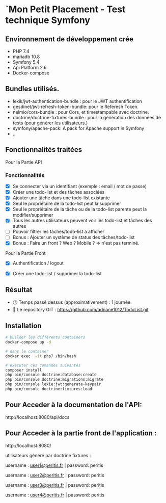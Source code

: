 `Mon Petit Placement - Test technique Symfony
==============================================

Environnement de développement crée
-------------

* PHP 7.4
* mariadb 10.8
* Symfony 5.4
* Api Platform 2.6
* Docker-compose


Bundles utilisés.
-------------
* lexik/jwt-authentication-bundle : pour le JWT authentification
* gesdinet/jwt-refresh-token-bundle: pour le Referesh Token.
* nelmio/cors-bundle : pour Cors, et timestampable avec doctrine.
* doctrine/doctrine-fixtures-bundle : pour la génération des données de tests (pour générer les utilisateurs.)
* symfony/apache-pack: A pack for Apache support in Symfony
* ..

Fonctionnalités traitées
-------------

Pour la Partie API

### Fonctionnalités

- [x] Se connecter via un identifiant (exemple : email / mot de passe)
- [x] Créer une todo-list et des tâches associées
- [x] Ajouter une tâche dans une todo-list existante
- [x] Seul le propriétaire de la todo-list peut la supprimer
- [x] Seul le propriétaire de la tâche ou de la todo-list parente peut la modifier/supprimer
- [x] Tous les autres utilisateurs peuvent voir les todo-list et tâches des autres
- [ ] Pouvoir filtrer les tâches/todo-list à afficher
- [ ] Bonus : Ajouter un système de status des tâches/todo-list
- [x] Bonus : Faire un front ? Web ? Mobile ? => n'est pas terminé.

Pour la Partie Front
- [x] Authentification / logout
- [x] Créer une todo-list / supprimer la todo-list


Résultat
--------

* 🕐 Temps passé dessus (approximativement) : 1 journée.
* 💼 Le repository GIT : https://github.com/adnane1012/TodoList.git

Installation
--------

```bash
# builder les differents containers
docker-compose up -d

# dans le container 
docker exec  -it php7 /bin/bash

# executer ces comandes suivantes
composer install
php bin/console doctrine:database:create
php bin/console doctrine:migrations:migrate
php bin/console lexie:jwt:generate-keypair
php bin/console doctrine:fixtures:load
```

Pour Acceder à la documentation de l'API:
--------
http://localhost:8080/api/docs

Pour Acceder à la partie front de l'application :
--------
http://localhost:8080/

utilisateurs généré par doctrine fixtures :

username : user1@peritis.fr | password: peritis

username : user2@peritis.fr | password: peritis

username : user3@peritis.fr | password: peritis

username : user4@peritis.fr | password: peritis
